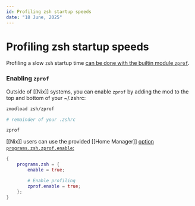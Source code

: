 ```yaml
---
id: Profiling zsh startup speeds
date: "18 June, 2025"
---
```


# Profiling zsh startup speeds

Profiling a slow `zsh` startup time [can be done with the builtin module `zprof`](https://zsh.sourceforge.io/Doc/Release/Zsh-Modules.html#The-zsh_002fzprof-Module).

### Enabling `zprof`

Outside of [[Nix]] systems, you can enable `zprof` by adding the mod to the top and bottom of your ~/.zshrc:
```sh
zmodload zsh/zprof

# remainder of your .zshrc

zprof
```

[[Nix]] users can use the provided [[Home Manager]] [option `programs.zsh.zprof.enable`:](https://nix-community.github.io/home-manager/options.xhtml#opt-programs.zsh.zprof.enable)
```nix
{
    programs.zsh = {
        enable = true;

        # Enable profiling
        zprof.enable = true;
    };
}
```


